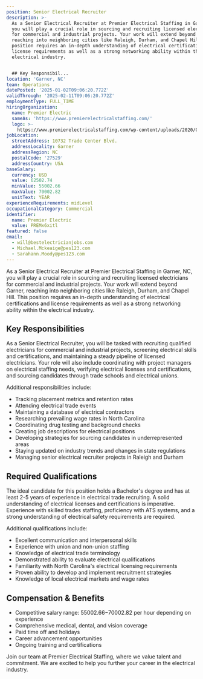 ```yaml
---
position: Senior Electrical Recruiter
description: >-
  As a Senior Electrical Recruiter at Premier Electrical Staffing in Garner, NC,
  you will play a crucial role in sourcing and recruiting licensed electricians
  for commercial and industrial projects. Your work will extend beyond Garner,
  reaching into neighboring cities like Raleigh, Durham, and Chapel Hill. This
  position requires an in-depth understanding of electrical certifications and
  license requirements as well as a strong networking ability within the
  electrical industry. 


  ## Key Responsibil...
location: 'Garner, NC'
team: Operations
datePosted: '2025-01-02T09:06:20.772Z'
validThrough: '2025-02-11T09:06:20.772Z'
employmentType: FULL_TIME
hiringOrganization:
  name: Premier Electric
  sameAs: 'https://www.premierelectricalstaffing.com/'
  logo: >-
    https://www.premierelectricalstaffing.com/wp-content/uploads/2020/05/Premier-Electrical-Staffing-logo.png
jobLocation:
  streetAddress: 10732 Trade Center Blvd.
  addressLocality: Garner
  addressRegion: NC
  postalCode: '27529'
  addressCountry: USA
baseSalary:
  currency: USD
  value: 62502.74
  minValue: 55002.66
  maxValue: 70002.82
  unitText: YEAR
experienceRequirements: midLevel
occupationalCategory: Commercial
identifier:
  name: Premier Electric
  value: PREMx6xitl
featured: false
email:
  - will@bestelectricianjobs.com
  - Michael.Mckeaige@pes123.com
  - Sarahann.Moody@pes123.com
---
```




As a Senior Electrical Recruiter at Premier Electrical Staffing in Garner, NC, you will play a crucial role in sourcing and recruiting licensed electricians for commercial and industrial projects. Your work will extend beyond Garner, reaching into neighboring cities like Raleigh, Durham, and Chapel Hill. This position requires an in-depth understanding of electrical certifications and license requirements as well as a strong networking ability within the electrical industry. 

## Key Responsibilities
As a Senior Electrical Recruiter, you will be tasked with recruiting qualified electricians for commercial and industrial projects, screening electrical skills and certifications, and maintaining a steady pipeline of licensed electricians. Your role will also include coordinating with project managers on electrical staffing needs, verifying electrical licenses and certifications, and sourcing candidates through trade schools and electrical unions. 

Additional responsibilities include:
- Tracking placement metrics and retention rates
- Attending electrical trade events
- Maintaining a database of electrical contractors
- Researching prevailing wage rates in North Carolina
- Coordinating drug testing and background checks
- Creating job descriptions for electrical positions
- Developing strategies for sourcing candidates in underrepresented areas
- Staying updated on industry trends and changes in state regulations
- Managing senior electrical recruiter projects in Raleigh and Durham

## Required Qualifications
The ideal candidate for this position holds a Bachelor's degree and has at least 2-5 years of experience in electrical trade recruiting. A solid understanding of electrical licenses and certifications is imperative. Experience with skilled trades staffing, proficiency with ATS systems, and a strong understanding of electrical safety requirements are required. 

Additional qualifications include:
- Excellent communication and interpersonal skills
- Experience with union and non-union staffing
- Knowledge of electrical trade terminology
- Demonstrated ability to evaluate electrical qualifications
- Familiarity with North Carolina's electrical licensing requirements
- Proven ability to develop and implement recruitment strategies
- Knowledge of local electrical markets and wage rates

## Compensation & Benefits
- Competitive salary range: $55002.66-$70002.82 per hour depending on experience
- Comprehensive medical, dental, and vision coverage
- Paid time off and holidays
- Career advancement opportunities 
- Ongoing training and certifications

Join our team at Premier Electrical Staffing, where we value talent and commitment. We are excited to help you further your career in the electrical industry.